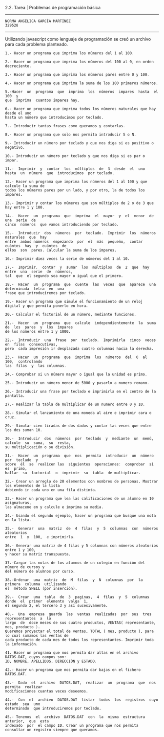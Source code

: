 2.2. Tarea | Problemas de programación básica

***

	NORMA ANGÉLICA GARCÍA MARTÍNEZ
	329528

***

Utilizando javascript como lenguaje de programación se creó un archivo para cada problema planteado.


	1.- Hacer un programa que imprima los números del 1 al 100.

	2.- Hacer un programa que imprima los números del 100 al 0, en orden decreciente.

	3.- Hacer un programa que imprima los números pares entre 0 y 100.

	4.- Hacer un programa que imprima la suma de los 100 primeros números.

	5.-Hacer  un  programa  que  imprima  los  números  impares  hasta  el  100  y  
	que  imprima  cuantos impares hay. 

	6.- Hacer un programa que imprima todos los números naturales que hay desde el uno 
	hasta un número que introducimos por teclado.

	7.- Introducir tantas frases como queramos y contarlas.

	8.- Hacer un programa que solo nos permita introducir S o N.

	9.- Introducir un número por teclado y que nos diga si es positivo o negativo.  
	
	10.- Introducir un número por teclado y que nos diga si es par o impar.

	11.-  Imprimir  y  contar  los  múltiplos  de  3  desde  el  uno  hasta  un  número  que  introducimos  por teclado.

	12.- Hacer un programa que imprima los números del 1 al 100 y que calcule la suma de 
	todos los números pares por un lado, y por otro, la de todos los impares.

	13.- Imprimir y contar los números que son múltiplos de 2 o de 3 que hay entre 1 y 100.  

	14.-  Hacer  un  programa  que  imprima  el  mayor  y  el  menor  de  una  serie  de  
	cinco  números  que vamos introduciendo por teclado.

	15.-  Introducir  dos  números  por  teclado.  Imprimir  los  números  naturales  que  hay  
	entre  ambos números  empezando  por  el  más  pequeño,  contar  cuántos  hay  y  cuántos  de  
	ellos  son  pares. Calcular la suma de los impares.

	16.- Imprimir diez veces la serie de números del 1 al 10.

	17.-  Imprimir,  contar  y  sumar  los  múltiplos  de  2  que  hay  entre  una  serie  de  números,  
	tal  que  el segundo sea mayor o igual que el primero.

	18.-  Hacer  un  programa  que  cuente  las  veces  que  aparece  una  determinada  letra  en  una  
	frase que introduciremos por teclado.
	
	19.- Hacer un programa que simule el funcionamiento de un reloj digital y que permita ponerlo en hora.

	20.- Calcular el factorial de un número, mediante funciones.
	
	21.-  Hacer  un  programa  que  calcule  independientemente  la  suma  de  los  pares  y  los  impares  
	de los números entre 1 y 1000.

	22.-  Introducir  una  frase  por  teclado.  Imprimirla  cinco  veces  en  filas  consecutivas,  
	pero  cada impresión ir desplazada cuatro columnas hacia la derecha.

	23.-  Hacer  un  programa  que  imprima  los  números  del  0  al  100,  controlando  
	las  filas  y  las columnas. 
	
	24.- Comprobar si un número mayor o igual que la unidad es primo.

	25.- Introducir un número menor de 5000 y pasarlo a numero romano.  

	26.- Introducir una frase por teclado e imprimirla en el centro de la pantalla.  
	
	27.- Realizar la tabla de multiplicar de un numero entre 0 y 10.
	
	28.- Simular el lanzamiento de una moneda al aire e imprimir cara o cruz.

	29.- Simular cien tiradas de dos dados y contar las veces que entre los dos suman 10.

	30.-  Introducir  dos  números  por  teclado  y  mediante  un  menú,  calcule  su  suma,  su  resta,  
	su multiplicación o su división.

	31.-  Hacer  un  programa  que  nos  permita  introducir  un  número  por  teclado  y  
	sobre  él  se  realicen las  siguientes  operaciones:  comprobar  si  es  primo,  
	hallar  su  factorial  o  imprimir  su  tabla  de multiplicar. 

	32.- Crear un arreglo de 20 elementos con nombres de personas. Mostrar los elementos de la lista 
	debiendo ir cada uno en una fila distinta.  

	33.- Hacer un programa que lea las calificaciones de un alumno en 10 asignaturas, 
	las almacene en y calcule e imprima su media.

	34.- Usando el segundo ejemplo, hacer un programa que busque una nota en la lista.

	35.-  Generar  una  matriz  de  4  filas  y  5  columnas  con  números  aleatorios  
	entre  1  y  100,  e imprimirla.

	36.- Generar una matriz de 4 filas y 5 columnas con números aleatorios entre 1 y 100, 
	y hacer su matriz transpuesta.

	37.-Cargar las notas de los alumnos de un colegio en función del número de cursos y 
	del número de alumnos por curso.

	38.-Ordenar  una  matriz  de  M  filas  y  N  columnas  por  la  primera  columna  utilizando  
	el  método SHELL (por inserción).  

	39.-  Crear  una  tabla  de  3  paginas,  4  filas  y  5  columnas  donde  el  primer  elemento  valga  1,  
	el segundo 2, el tercero 3 y así sucesivamente.
	
	40.-  Una  empresa  guarda  las  ventas  realizadas  por  sus  tres  representantes  a  lo  
	largo  de  doce meses de sus cuatro productos, VENTAS( representante, mes, producto ). 
	Queremos proyectar el total de ventas, TOTAL ( mes, producto ), para lo cual sumamos las ventas de 
	cada producto de cada mes de todos los representantes. Imprimir toda la información.

	41. Hacer un programa que nos permita dar altas en el archivo DATOS.DAT, cuyos campos son: 
	ID, NOMBRE, APELLIDOS, DIRECCIÓN y ESTADO.

	42.- Hacer un programa que nos permita dar bajas en el fichero DATOS.DAT.  
	
	43.-  Dado  el  archivo  DATOS.DAT,  realizar  un  programa  que  nos  permita  realizar  
	modificaciones cuantas veces deseemos.

	44.-  Con  el  archivo  DATOS.DAT  listar  todos  los  registros  cuyo  estado  sea  uno  
	determinado  que introduciremos por teclado.

	45.- Tenemos  el  archivo  DATOS.DAT  con  la  misma  estructura  anterior,  que  esta  
	indexado  por  el campo ID. Crear un programa que nos permita consultar un registro siempre que queramos.
